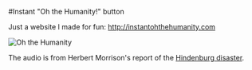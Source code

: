#Instant "Oh the Humanity!" button

Just a website I made for fun: http://instantohthehumanity.com

![Oh the Humanity](https://raw.github.com/picandocodigo/instantoh/gh-pages/images/firefox-os.jpg)

The audio is from Herbert Morrison's report of the [Hindenburg disaster](http://en.wikipedia.org/wiki/Hindenburg_disaster).
